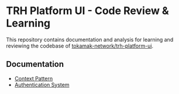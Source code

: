 # TRH Platform UI - Code Review & Learning

This repository contains documentation and analysis for learning and reviewing the codebase of [tokamak-network/trh-platform-ui](https://github.com/tokamak-network/trh-platform-ui).

## Documentation

- [Context Pattern](./CONTEXT_PATTERN.md)
- [Authentication System](./AUTHENTICATION.md)